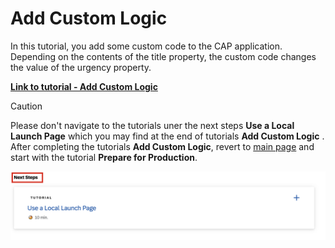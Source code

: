 # Add Custom Logic

In this tutorial, you add some custom code to the CAP application. Depending on the contents of the title property, the custom code changes the value of the urgency property.

[**Link to tutorial - Add Custom Logic**](https://developers.sap.com/tutorials/add-custom-logic.html)

> [!CAUTION]
> Please don't navigate to the tutorials uner the next steps **Use a Local Launch Page** which you may find at the end of tutorials **Add Custom Logic** . After completing the tutorials **Add Custom Logic**, revert to [main page](https://github.com/SAP-samples/btp-end-to-end-scenario-use-cases/tree/main/topic3) and start with the tutorial **Prepare for Production**.

<div align="center">
	<img src="./images/localpage.png" width="900" />
</div>







